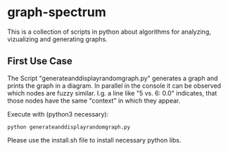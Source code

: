 # graph-spectrum
This is a collection of scripts in python about algorithms for analyzing, vizualizing and generating graphs. 

## First Use Case
The Script "generateanddisplayrandomgraph.py" generates a graph and prints the graph in a diagram. In parallel in the console it can be observed which nodes are fuzzy similar. I.g. a line like "5 vs. 6: 0.0" indicates, that those nodes have the same "context" in which they appear.

Execute with (python3 necessary):
```
python generateanddisplayrandomgraph.py
```

Please use the install.sh file to install necessary python libs.
